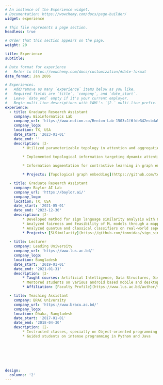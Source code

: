 ```yaml
---
# An instance of the Experience widget.
# Documentation: https://wowchemy.com/docs/page-builder/
widget: experience

# This file represents a page section.
headless: true

# Order that this section appears on the page.
weight: 20

title: Experience
subtitle:

# Date format for experience
#   Refer to https://wowchemy.com/docs/customization/#date-format
date_format: Jan 2006

# Experiences.
#   Add/remove as many `experience` items below as you like.
#   Required fields are `title`, `company`, and `date_start`.
#   Leave `date_end` empty if it's your current employer.
#   Begin multi-line descriptions with YAML's `|2-` multi-line prefix.
experience:
  - title: Graduate Research Assistant
    company: Bioinformatics Lab
    company_url: 'https://www.notion.so/Benton-Lab-1503c1f6fde342ecbda5da25f1d48353'
    company_logo: 
    location: TX, USA
    date_start: '2023-01-01'
    date_end: ''
    description: |2-
        * Utilized parameterizable topology in attention and aggregation functions for classification in graph.

        * Implemented topological information targeting dynamic attention generation. 
         
        * Information augmentation for contrastive learning in graph embedding techniques. 

        * Projects: [Topological graph embedding](https://github.com/tonnidas/AttributePrediction_FeatureVsTopology), [Graph information influence](https://github.com/tonnidas/AttributePredictionGraphTopology), [k-hop](https://github.com/tonnidas/LinkPrediction_Comparison_Hop), [k-hop_ARGA](https://github.com/tonnidas/LinkPrediction_ARGA_Hop), [P-value](https://github.com/tonnidas/Pvalue_Prediction)

  - title: Graduate Research Assistant
    company: Baylor AI Lab
    company_url: 'https://baylor.ai/'
    company_logo: 
    location: TX, USA
    date_start: '2021-05-01'
    date_end: '2023-12-30'
    description: |2-
        * Developed method for sign language similarity analysis with multistage temporal CNN over Lexicostatistics.
        * Analyzed fairness and feasibility of ML models through a mapping approach. 
        * Analyzed quantum and classical classifiers on real-world seperable and nonseperable datasets.
        * Projects: [SLSimilarity](https://github.com/tonnidas/sign_similarity), [QClassifiers](https://github.com/tonnidas/Quantum-Classifiers), [FairAI](https://link.springer.com/article/10.1007/s13042-023-02083-2)
        
  - title: Lecturer
    company: Leading University
    company_url: 'https://www.lus.ac.bd/'
    company_logo: 
    location: Bangladesh
    date_start: '2019-01-01'
    date_end: '2021-01-31'
    description: |2-
        * Taught courses: Artificial Intelligence, Data Structures, Discrete Mathematics etc.
        * Mentored students on various android based mobile and desktop app.
        * Affiliation: [Faculty Profile](https://www.lus.ac.bd/author/tonni/)

  - title: Teaching Assistant
    company: BRAC University
    company_url: 'https://www.bracu.ac.bd/'
    company_logo: 
    location: Dhaka, Bangladesh
    date_start: '2017-01-01'
    date_end: '2018-04-30'
    description: |2-        
        * Instructed classes, specially on Object-oriented programming (OOP) concepts. 
        * Guided students on intense programming in Python and Java







design:
  columns: '2'
---
```

